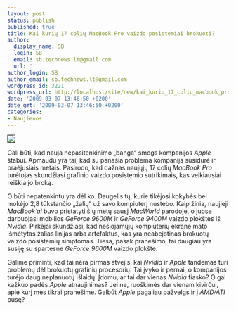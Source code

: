 ```yaml
---
layout: post
status: publish
published: true
title: Kai kurių 17 colių MacBook Pro vaizdo posistemiai brokuoti?
author:
  display_name: SB
  login: SB
  email: sb.technews.lt@gmail.com
  url: ''
author_login: SB
author_email: sb.technews.lt@gmail.com
wordpress_id: 3221
wordpress_url: http://localhost/site/new/kai_kuriu_17_coliu_macbook_pro_vaizdo_posistemiai_brokuoti_/
date: '2009-03-07 13:46:50 +0200'
date_gmt: '2009-03-07 13:46:50 +0200'
categories:
- Naujienos
---
```

<div class="imgright"><img src="http://tbn2.google.com/images?q=tbn:s_KCQBU2wgbngM:http://www.mobilewhack.com/apple-macbook-pro-updated.jpg" border="1" /></div>
<p>Gali būti, kad nauja nepasitenkinimo „banga“ smogs kompanijos <i>Apple</i> štabui. Apmaudu yra tai, kad su panašia problema kompanija susidūrė ir praėjusiais metais. Pasirodo, kad dažnas naujųjų 17 colių <i>MacBook Pro</i> turėtojas skundžiasi grafinio vaizdo posistemio sutrikimais, kas veikiausiai reiškia jo broką.</p>
<p>O būti nepatenkintu yra dėl ko. Daugelis tų, kurie tikėjosi kokybės bei mokėjo 2,8 tūkstančio „žalių“ už savo kompiuterį nustebo. Kaip žinia, naujieji <i>MacBook‘ai</i> buvo pristatyti šių metų sausį <i>MacWorld</i> parodoje, o juose darbuojasi mobilios <i>GeForce 9600M</i> ir <i>GeForce 9400M</i> vaizdo plokštės iš <i>Nvidia</i>. Pirkėjai skundžiasi, kad nešiojamųjų kompiuterių ekrane mato išmėtytas žalias linijas arba artefaktus, kas yra neabejotinas brokuotų vaizdo posistemių simptomas. Tiesa, pasak pranešimo, tai daugiau yra susiję su spartesne <i>GeForce 9600M</i> vaizdo plokšte.</p>
<p>Galime priminti, kad tai nėra pirmas atvejis, kai <i>Nvidia</i> ir <i>Apple</i> tandemas turi problemų dėl brokuotų grafinių procesorių. Tai įvyko ir pernai, o kompanijos turėjo daug neplanuotų išlaidų. Įdomu, ar tai dar vienas <i>Nvidia</i> fiasko? O gal kažkuo padės <i>Apple</i> atnaujinimas? Jei ne, ruoškimės dar vienam kivirčui, apie kurį mes tikrai pranešime. Galbūt <i>Apple</i> pagaliau pažvelgs ir į <i>AMD/ATI</i> pusę?</p>
